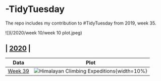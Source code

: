 # **-TidyTuesday**
The repo includes my contribution to #TidyTuesday from 2019, week 35. 

![](/2020/week 10/week 10 plot.jpeg)

## | [2020](2020/) |

| **Data** | **Plot** | 
| :---: | :---: |
| [Week 39](github.com/johnmutiso/-TidyTuesday/tree/master/2020/week%2039/data) | ![Himalayan Climbing Expeditions](github.com/johnmutiso/-TidyTuesday/blob/master/2020/week%2039/week22plot.png){width=10%} | 
